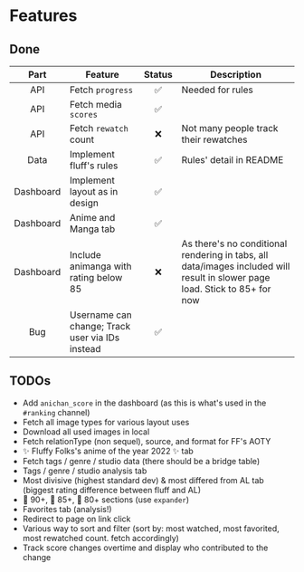 # Features

## Done

|    Part   | Feature                                         | Status | Description                                                                                                                 |
|:---------:|-------------------------------------------------|:------:|-----------------------------------------------------------------------------------------------------------------------------|
|    API    | Fetch `progress`                                |    ✅️   | Needed for rules                                                                                                            |
|    API    | Fetch media `scores`                            |    ✅   |                                                                                                                             |
|    API    | Fetch `rewatch` count                           |    ❌️   | Not many people track their rewatches                                                                                       |
|    Data   | Implement fluff's rules                         |    ✅   | Rules' detail in README                                                                                                     |
| Dashboard | Implement layout as in design                   |    ✅   |                                                                                                                             |
| Dashboard | Anime and Manga tab                             |    ✅   |                                                                                                                             |
| Dashboard | Include animanga with rating below 85           |    ❌️   | As there's no conditional rendering in tabs, all data/images included will result in slower page load. Stick to 85+ for now |
|    Bug    | Username can change; Track user via IDs instead |    ✅   |                                                                                                                             |

## TODOs

- Add `anichan_score` in the dashboard (as this is what's used in the `#ranking` channel)
- Fetch all image types for various layout uses
- Download all used images in local
- Fetch relationType (non sequel), source, and format for FF's AOTY
- ✨  Fluffy Folks's anime of the year 2022 ✨ tab
- Fetch tags / genre / studio data (there should be a bridge table)
- Tags / genre / studio analysis tab
- Most divisive (highest standard dev) & most differed from AL tab (biggest rating difference between fluff and AL)
- 🏅 90+, 🥈 85+, 🥉 80+ sections (use `expander`)
- Favorites tab (analysis!)
- Redirect to page on link click
- Various way to sort and filter (sort by: most watched, most favorited, most rewatched count. fetch accordingly)
- Track score changes overtime and display who contributed to the change

